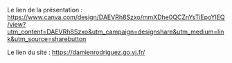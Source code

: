 Le lien de la présentation : https://www.canva.com/design/DAEVRh8Szxo/mmXDhe0QCZnYsTiEpoYlEQ/view?utm_content=DAEVRh8Szxo&utm_campaign=designshare&utm_medium=link&utm_source=sharebutton

Le lien du site : https://damienrodriguez.go.yj.fr/
